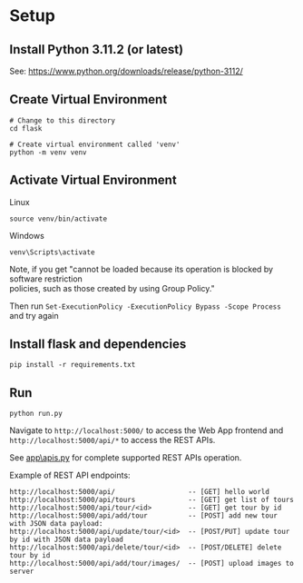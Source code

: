 # Setup
## Install Python 3.11.2 (or latest)

See: https://www.python.org/downloads/release/python-3112/

## Create Virtual Environment

```
# Change to this directory
cd flask

# Create virtual environment called 'venv'
python -m venv venv
```

## Activate Virtual Environment

Linux
```
source venv/bin/activate
```

Windows
```
venv\Scripts\activate
```

Note, if you get "cannot be loaded because its operation is blocked by software restriction       
policies, such as those created by using Group Policy."

Then run ```Set-ExecutionPolicy -ExecutionPolicy Bypass -Scope Process``` and try again

## Install flask and dependencies

```
pip install -r requirements.txt
```

## Run

```
python run.py
```

Navigate to `http://localhost:5000/` to access the Web App frontend and `http://localhost:5000/api/*` to access the REST APIs.

See [app\apis.py](vsp/apis.py) for complete supported REST APIs operation.

Example of REST API endpoints:

```
http://localhost:5000/api/                  -- [GET] hello world
http://localhost:5000/api/tours             -- [GET] get list of tours
http://localhost:5000/api/tour/<id>         -- [GET] get tour by id
http://localhost:5000/api/add/tour          -- [POST] add new tour with JSON data payload:
http://localhost:5000/api/update/tour/<id>  -- [POST/PUT] update tour by id with JSON data payload
http://localhost:5000/api/delete/tour/<id>  -- [POST/DELETE] delete tour by id
http://localhost:5000/api/add/tour/images/  -- [POST] upload images to server
```
